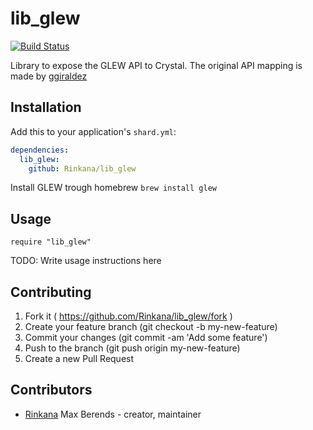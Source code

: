 # lib_glew
[![Build Status](https://travis-ci.org/Rinkana/lib_glew.svg?branch=master)](https://travis-ci.org/Rinkana/lib_glew)

Library to expose the GLEW API to Crystal.
The original API mapping is made by [ggiraldez](https://github.com/ggiraldez/crystal-gl)

## Installation

Add this to your application's `shard.yml`:

```yaml
dependencies:
  lib_glew:
    github: Rinkana/lib_glew
```

Install GLEW trough homebrew `brew install glew`

## Usage

```crystal
require "lib_glew"
```

TODO: Write usage instructions here


## Contributing

1. Fork it ( https://github.com/Rinkana/lib_glew/fork )
2. Create your feature branch (git checkout -b my-new-feature)
3. Commit your changes (git commit -am 'Add some feature')
4. Push to the branch (git push origin my-new-feature)
5. Create a new Pull Request

## Contributors

- [Rinkana](https://github.com/Rinkana) Max Berends - creator, maintainer
